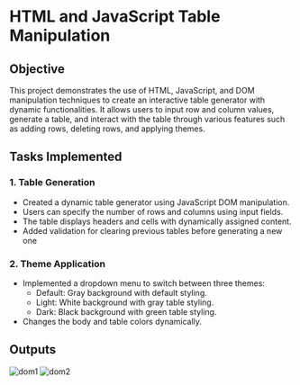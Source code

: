 # HTML and JavaScript Table Manipulation

## Objective
This project demonstrates the use of HTML, JavaScript, and DOM manipulation techniques to create an interactive table generator with dynamic functionalities. It allows users to input row and column values, generate a table, and interact with the table through various features such as adding rows, deleting rows, and applying themes.

## Tasks Implemented

### 1. Table Generation
- Created a dynamic table generator using JavaScript DOM manipulation.
- Users can specify the number of rows and columns using input fields.
- The table displays headers and cells with dynamically assigned content.
- Added validation for clearing previous tables before generating a new one

### 2. Theme Application
- Implemented a dropdown menu to switch between three themes:
    - Default: Gray background with default styling.
    - Light: White background with gray table styling.
    - Dark: Black background with green table styling.
- Changes the body and table colors dynamically.

## Outputs
![dom1](https://github.com/user-attachments/assets/c8fdfea8-ba76-4dc7-ade3-c50ae7cc094d)
![dom2](https://github.com/user-attachments/assets/c9d49911-36c9-428e-929c-3818f77a79d9)
